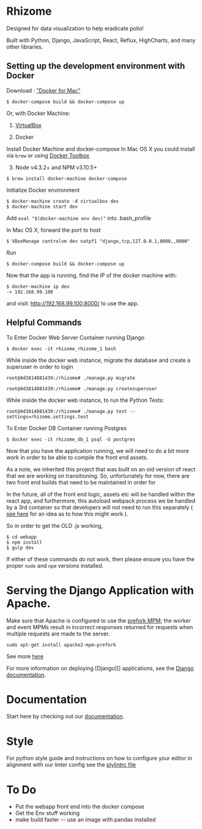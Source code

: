 # Rhizome
Designed for data visualization to help eradicate polio!

Built with Python, Django, JavaScript, React, Reflux, HighCharts, and many other libraries.

## Setting up the development environment with Docker #

Download  : ["Docker for Mac"](https://docs.docker.com/engine/installation/mac/)

```
$ docker-compose build && docker-compose up
```

Or, with Docker Machine:

1. [VirtualBox](http://download.virtualbox.org/virtualbox/5.0.26/VirtualBox-5.0.26-108824-OSX.dmg)


2. Docker

Install Docker Machine and docker-compose In Mac OS X you could install via `brew` or using [Docker Toolbox](https://www.docker.com/products/docker-toolbox)

3. Node v4.3.2+ and NPM v3.10.5+

```
$ brew install docker-machine docker-compose
```
Initialize Docker environment

```
$ docker-machine create -d virtualbox dev
$ docker-machine start dev
```
Add `eval "$(docker-machine env dev)"` into .bash_profile

In Mac OS X, forward the port to host

```
$ VBoxManage controlvm dev natpf1 "django,tcp,127.0.0.1,8000,,8000"
```
<!-- Navigate to repository directory, de-comment Line.8 `ENV CHINESE_LOCAL_PIP_CONFIG="--index-url http://pypi.douban.com/simple --trusted-host pypi.douban.com"` to use Chinese pip mirror. -->

Run

```
$ docker-compose build && docker-compose up
```

Now that the app is running, find the IP of the docker machine with:

```
$ docker-machine ip dev
-> 192.168.99.100
```

and visit: http://192.168.99.100:8000/ to use the app.

## Helpful Commands


To Enter Docker Web Server Container running Django

```
$ docker exec -it rhizome_rhizome_1 bash
```

While inside the docker web instance, migrate the database and create a superuser in order to login

```
root@4d3814881439:/rhizome# ./manage.py migrate

root@4d3814881439:/rhizome# ./manage.py createsuperuser
```

While inside the docker web instance, to run the Python Tests:

```
root@4d3814881439:/rhizome# ./manage.py test --settings=rhizome.settings.test
```

To Enter Docker DB Container running Postgres

```
$ docker exec -it rhizome_db_1 psql -U postgres
```

Now that you have the application running, we will need to do a bit more work in
order to be able to compile the front end assets.  

As a note, we inherited this project that was built on an old version of react that we are working on transitioning.  So, unfortunately for now, there are two front end builds that need to be maintained in order for

In the future, all of the front end logic, assets etc will be handled within the react app, and furthermore, this autoload webpack process we be handled by a 3rd container so that developers will not need to run this separately ( [see here](https://hharnisc.github.io/2015/09/16/developing-inside-docker-containers-with-osx.html) for an idea as to how this might work ).

So in order to get the OLD .js working,  

```
$ cd webapp
$ npm install
$ gulp dev
```

If either of these commands do not work, then please ensure you have the proper `node` and `npm` versions installed.

# Serving the Django Application with Apache.

Make sure that Apache is configured to use the
[prefork MPM](https://httpd.apache.org/docs/2.4/mpm.html); the worker and event
MPMs result in incorrect responses returned for requests when multiple requests
are made to the server.

```
sudo apt-get install apache2-mpm-prefork
```

See more [here](http://codebucket.co.in/apache-prefork-mpm-configuration/)

For more information on deploying [Django][] applications, see the
[Django documentation](https://docs.djangoproject.com/en/1.8/howto/deployment/wsgi/).


# Documentation
Start here by checking out our [documentation](http://unicef.github.io/rhizome/).

# Style
For python style guide and instructions on how to configure your editor in alignment with our linter config see the [plylintrc file](https://github.com/unicef/rhizome/blob/dev/rhizome/pylintrc)


# To Do

- Put the webapp front end into the docker compose
- Get the Env stuff working
- make build faster -- use an image with pandas installed
